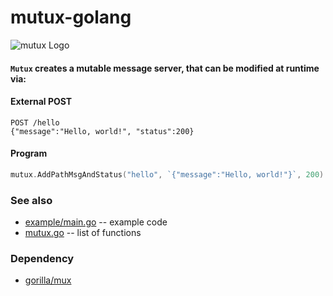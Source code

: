 mutux-golang
============

![mutux Logo](http://imgur.com/7XnVIhM.png)

#### `Mutux` creates a mutable message server, that can be modified at runtime via:

#### External POST
```
POST /hello
{"message":"Hello, world!", "status":200}
```
#### Program
```go
mutux.AddPathMsgAndStatus("hello", `{"message":"Hello, world!"}`, 200)
```

### See also
 * [example/main.go](https://github.com/dzhoou/mutux/blob/master/example/main.go) -- example code
 * [mutux.go](https://github.com/dzhoou/mutux/blob/master/mutux.go) -- list of functions

### Dependency 
  * [gorilla/mux](https://github.com/gorilla/mux/)
